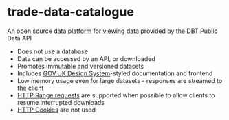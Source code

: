 # trade-data-catalogue
An open source data platform for viewing data provided by the DBT Public Data API

- Does not use a database
- Data can be accessed by an API, or downloaded
- Promotes immutable and versioned datasets
- Includes [GOV.UK Design System](https://design-system.service.gov.uk/)-styled documentation and frontend
- Low memory usage even for large datasets - responses are streamed to the client
- [HTTP Range requests](https://developer.mozilla.org/en-US/docs/Web/HTTP/Range_requests) are supported when possible to allow clients to resume interrupted downloads
- [HTTP Cookies](https://developer.mozilla.org/en-US/docs/Web/HTTP/Cookies) are not used
